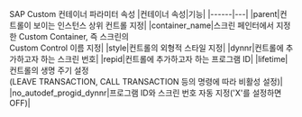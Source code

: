 SAP Custom 컨테이너 파라미터 속성
|컨테이너 속성|기능|
|------|---|
|parent|컨트롤이 보이는 인스턴스 상위 컨트롤 지정|
|container_name|스크린 페인터에서 지정한 Custom Container, 즉 스크린의 <br> Custom Control 이름 지정|
|style|컨트롤의 외형적 스타일 지정|
|dynnr|컨트롤에 추가하고자 하는 스크린 번호|
|repid|컨트롤에 추가하고자 하는 프로그램 ID|
|lifetime|컨트롤의 생명 주기 설정 <br> (LEAVE TRANSACTION, CALL TRANSACTION 등의 명령에 따라 비활성 설정)|
|no_autodef_progid_dynnr|프로그램 ID와 스크린 번호 자동 지정('X'를 설정하면 OFF)|